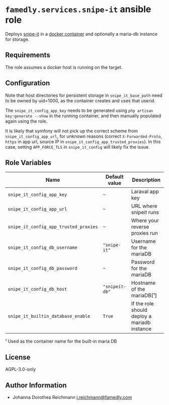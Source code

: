 # `famedly.services.snipe-it` ansible role

Deploys [snipe-it](https://snipeitapp.com/) in a
[docker container](https://snipe-it.readme.io/docs/docker)
and optionally a maria-db instance for storage.

## Requirements

The role assumes a docker host is running on the target.

## Configuration

Note that host directories for persistent storage in `snipe_it_base_path` need
to be owned by uid=1000, as the container creates and uses that userid.

The `snipe_it_config_app_key` needs to be generated using `php artisan key:generate --show`
in the running container, and then manually populated again using the role.

It is likely that symfony will not pick up the correct scheme from `snipe_it_config_app_url`,
for unknown reasons (correct `X-Forwarded-Proto`, `https` in app url, source IP in
`snipe_it_config_app_trusted_proxies`). In this case, setting `APP_FORCE_TLS`
in `snipe_it_config` will likely fix the issue.

## Role Variables

|  Name                                 |  Default value  | Description                                  |
|---------------------------------------|-----------------|----------------------------------------------|
| `snipe_it_config_app_key`             | `~`             | Laraval app key                              |
| `snipe_it_config_app_url`             | `~`             | URL where snipeit runs                       |
| `snipe_it_config_app_trusted_proxies` | `~`             | Where your reverse proxies run               |
| `snipe_it_config_db_username`         | `"snipe-it"`    | Username for the mariaDB                     |
| `snipe_it_config_db_password`         | `~`             | Password for the mariaDB                     |
| `snipe_it_config_db_host`             | `"snipeit-db"`  | Hostname of the mariaDB[¹]                   |
| `snipe_it_builtin_database_enable`    | `True`          | If the role should deploy a mariadb instance |

¹ Used as the container name for the built-in maria DB

## License

AGPL-3.0-only

## Author Information

- Johanna Dorothea Reichmann <j.reichmann@famedly.com>
